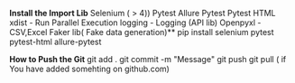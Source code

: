 **Install the Import Lib**
Selenium ( > 4))
Pytest
Allure Pytest
Pytest HTML
xdist - Run Parallel Execution
logging - Logging (API lib)
Openpyxl - CSV,Excel
Faker lib( Fake data generation)**
pip install selenium pytest pytest-html allure-pytest 

**How to Push the Git**
git add .
git commit -m "Message"
git push
git pull ( if You have added somehting on github.com)